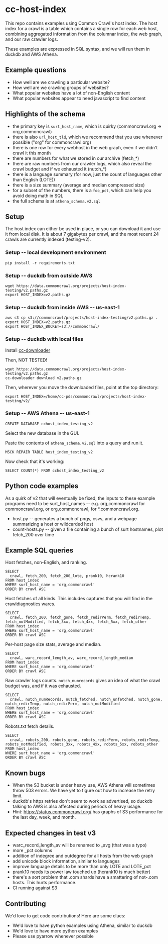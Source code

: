 # cc-host-index

This repo contains examples using Common Crawl's host index. The host
index for a crawl is a table which contains a single row for each
web host, combining aggregated information from the columnar index,
the web graph, and our raw crawler logs.

These examples are expressed in SQL syntax, and we will run them
in duckdb and AWS Athena.

## Example questions

- How well are we crawling a particular website?
- How well are we crawling groups of websites?
- What popular websites have a lot of non-English content
- What popular websites appear to need javascript to find content

## Highlights of the schema

- the primary key is `surt_host_name`, which is quirky (commoncrawl.org -> org,commoncrawl)
- there is also `url_host_tld`, which we recommend that you use whenever possible ("org" for commoncrawl.org)
- there is one row for every webhost in the web graph, even if we didn't crawl it this month
- there are numbers for what we stored in our archive (fetch_*)
- there are raw numbers from our crawler logs, which also reveal the crawl budget and if we exhausted it (nutch_*)
- there is a language summary (for now, just the count of languages other than English (LOTE))
- there is a size summary (average and median compressed size)
- for a subset of the numbers, there is a `foo_pct`, which can help you avoid doing math in SQL
- the full schema is at `athena_schema.v2.sql`

## Setup

The host index can either be used in place, or you can download it
and use it from local disk. It is about 7 gigabytes per crawl, and
the most recent 24 crawls are currently indexed (testing-v2).

### Setup -- local development environment

```
pip install -r requirements.txt
```

### Setup -- duckdb from outside AWS

```
wget https://data.commoncrawl.org/projects/host-index-testing/v2.paths.gz
export HOST_INDEX=v2.paths.gz
```

### Setup -- duckdb from inside AWS -- us-east-1

```
aws s3 cp s3://commoncrawl/projects/host-index-testing/v2.paths.gz .
export HOST_INDEX=v2.paths.gz
export HOST_INDEX_BUCKET=s3://commoncrawl/
```

### Setup -- duckdb with local files

Install [cc-downloader](https://github.com/commoncrawl/cc-downloader/)

Then, NOT TESTED!

```
wget https://data.commoncrawl.org/projects/host-index-testing/v2.paths.gz
cc-downloader download v2.paths.gz
```

Then, wherever you move the downloaded files, point at the top directory:

```
export HOST_INDEX=/home/cc-pds/commoncrawl/projects/host-index-testing/v2/
```

### Setup -- AWS Athena -- us-east-1

```
CREATE DATABASE cchost_index_testing_v2
```

Select the new database in the GUI.

Paste the contents of `athena_schema.v2.sql` into a query and run it.

```
MSCK REPAIR TABLE host_index_testing_v2
```

Now check that it's working:

```
SELECT COUNT(*) FROM cchost_index_testing_v2
```

## Python code examples

As a quirk of v2 that will eventually be fixed, the inputs to these
example programs need to be surt_host_names -- e.g. org,commoncrawl
for commoncrawl.org, or org,commoncrawl, for *.commoncrawl.org.

- host.py -- generates a bunch of pngs, csvs, and a webpage summarizing a host or wildcarded host
- count-hosts.py -- given a file containing a bunch of surt hostnames, plot fetch\_200 over time

## Example SQL queries

Host fetches, non-English, and ranking.

```
SELECT
  crawl, fetch_200, fetch_200_lote, prank10, hcrank10
FROM host_index
WHERE surt_host_name = 'org,commoncrawl'
ORDER BY crawl ASC
```

Host fetches of all kinds. This includes captures that you
will find in the crawldiagnostics warcs.

```
SELECT
  crawl, fetch_200, fetch_gone, fetch_redirPerm, fetch_redirTemp, fetch_notModified, fetch_3xx, fetch_4xx, fetch_5xx, fetch_other
FROM host_index
WHERE surt_host_name = 'org,commoncrawl'
ORDER BY crawl ASC
```

Per-host page size stats, average and median.

```
SELECT
  crawl, warc_record_length_av, warc_record_length_median
FROM host_index
WHERE surt_host_name = 'org,commoncrawl'
ORDER BY crawl ASC
```

Raw crawler logs counts. `nutch_numrecords` gives an idea of what the crawl budget was,
and if it was exhausted.

```
SELECT
  crawl, nutch_numRecords, nutch_fetched, nutch_unfetched, nutch_gone, nutch_redirTemp, nutch_redirPerm, nutch_notModified
FROM host_index
WHERE surt_host_name = 'org,commoncrawl'
ORDER BY crawl ASC
```

Robots.txt fetch details.

```
SELECT
  crawl, robots_200, robots_gone, robots_redirPerm, robots_redirTemp, robots_notModified, robots_3xx, robots_4xx, robots_5xx, robots_other
FROM host_index
WHERE surt_host_name = 'org,commoncrawl'
ORDER BY crawl ASC
```

## Known bugs

- When the S3 bucket is under heavy use, AWS Athena will sometimes throw 503 errors. We have yet to figure out how to increase the retry limit.
- duckdb's https retries don't seem to work as advertised, so duckdb talking to AWS is also affected during periods of heavy usage.
- Hint: https://status.commoncrawl.org/ has graphs of S3 performance for the last day, week, and month.

## Expected changes in test v3

- warc\_record\_length\_av will be renamed to \_avg (that was a typo)
- more _pct columns
- addition of indegree and outdegree for all hosts from the web graph
- add unicode block information, similar to languages
- improve language details to be more than only LOTE and LOTE_pct
- prank10 needs its power law touched up (hcrank10 is much better)
- there's a sort problem that .com shards have a smattering of not-.com hosts. This hurts performance.
- CI running against S3

## Contributing

We'd love to get code contributions! Here are some clues:

- We'd love to have python examples using Athena, similar to duckdb
- We'd love to have more python examples
- Please use pyarrow whenever possible
